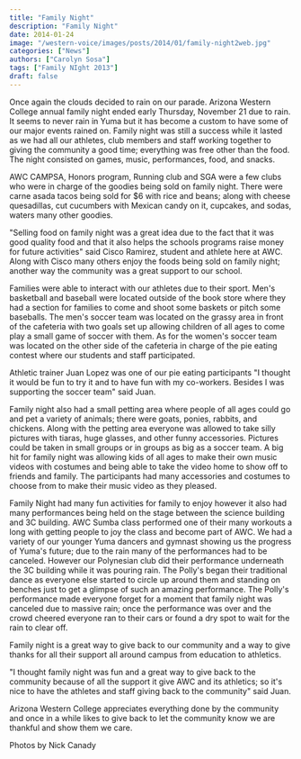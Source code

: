 ```yaml
---
title: "Family Night"
description: "Family Night"
date: 2014-01-24
image: "/western-voice/images/posts/2014/01/family-night2web.jpg"
categories: ["News"]
authors: ["Carolyn Sosa"]
tags: ["Family NIght 2013"]
draft: false
---
```

Once again the clouds decided to rain on our parade. Arizona Western College annual family night ended early Thursday, November 21 due to rain. It seems to never rain in Yuma but it has become a custom to have some of our major events rained on. Family night was still a success while it lasted as we had all our athletes, club members and staff working together to giving the community a good time; everything was free other than the food. The night consisted on games, music, performances, food, and snacks.

AWC CAMPSA, Honors program, Running club and SGA were a few clubs who were in charge of the goodies being sold on family night. There were carne asada tacos being sold for $6 with rice and beans; along with cheese quesadillas, cut cucumbers with Mexican candy on it, cupcakes, and sodas, waters many other goodies.

"Selling food on family night was a great idea due to the fact that it was good quality food and that it also helps the schools programs raise money for future activities" said Cisco Ramirez, student and athlete here at AWC. Along with Cisco many others enjoy the foods being sold on family night; another way the community was a great support to our school.

Families were able to interact with our athletes due to their sport. Men's basketball and baseball were located outside of the book store where they had a section for families to come and shoot some baskets or pitch some baseballs. The men's soccer team was located on the grassy area in front of the cafeteria with two goals set up allowing children of all ages to come play a small game of soccer with them. As for the women's soccer team was located on the other side of the cafeteria in charge of the pie eating contest where our students and staff participated.

Athletic trainer Juan Lopez was one of our pie eating participants "I thought it would be fun to try it and to have fun with my co-workers. Besides I was supporting the soccer team" said Juan.

Family night also had a small petting area where people of all ages could go and pet a variety of animals; there were goats, ponies, rabbits, and chickens. Along with the petting area everyone was allowed to take silly pictures with tiaras, huge glasses, and other funny accessories. Pictures could be taken in small groups or in groups as big as a soccer team. A big hit for family night was allowing kids of all ages to make their own music videos with costumes and being able to take the video home to show off to friends and family. The participants had many accessories and costumes to choose from to make their music video as they pleased.

Family Night had many fun activities for family to enjoy however it also had many performances being held on the stage between the science building and 3C building. AWC Sumba class performed one of their many workouts a long with getting people to joy the class and become part of AWC. We had a variety of our younger Yuma dancers and gymnast showing us the progress of Yuma's future; due to the rain many of the performances had to be canceled. However our Polynesian club did their performance underneath the 3C building while it was pouring rain. The Polly's began their traditional dance as everyone else started to circle up around them and standing on benches just to get a glimpse of such an amazing performance. The Polly's performance made everyone forget for a moment that family night was canceled due to massive rain; once the performance was over and the crowd cheered everyone ran to their cars or found a dry spot to wait for the rain to clear off.

Family night is a great way to give back to our community and a way to give thanks for all their support all around campus from education to athletics.

"I thought family night was fun and a great way to give back to the community because of all the support it give AWC and its athletics; so it's nice to have the athletes and staff giving back to the community" said Juan.

Arizona Western College appreciates everything done by the community and once in a while likes to give back to let the community know we are thankful and show them we care.

Photos by Nick Canady